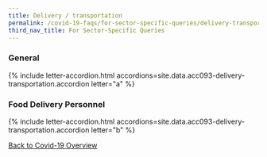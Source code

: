 ```yaml
---
title: Delivery / transportation
permalink: /covid-19-faqs/for-sector-specific-queries/delivery-transportation
third_nav_title: For Sector-Specific Queries
---
```


### General

{% include letter-accordion.html accordions=site.data.acc093-delivery-transportation.accordion letter="a" %}

### Food Delivery Personnel

{% include letter-accordion.html accordions=site.data.acc093-delivery-transportation.accordion letter="b" %}

[Back to Covid-19 Overview](/covid/)